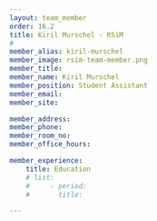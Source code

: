 ```yaml
---
layout: team_member
order: 16.2
title: Kiril Murschel - RSiM
#
member_alias: kiril-murschel
member_image: rsim-team-member.png
member_title:
member_name: Kiril Murschel
member_position: Student Assistant
member_email:
member_site:

member_address:
member_phone:
member_room_no:
member_office_hours:

member_experience:
    title: Education
    # list:
    #     - period:
    #       title:

---
```

